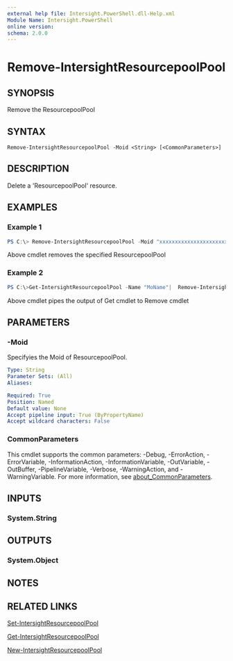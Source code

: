 ```yaml
---
external help file: Intersight.PowerShell.dll-Help.xml
Module Name: Intersight.PowerShell
online version:
schema: 2.0.0
---
```


# Remove-IntersightResourcepoolPool

## SYNOPSIS
Remove the ResourcepoolPool

## SYNTAX

```
Remove-IntersightResourcepoolPool -Moid <String> [<CommonParameters>]
```

## DESCRIPTION
Delete a &apos;ResourcepoolPool&apos; resource.

## EXAMPLES

### Example 1
```powershell
PS C:\> Remove-IntersightResourcepoolPool -Moid "xxxxxxxxxxxxxxxxxxxxxxxxxxx"
```
Above cmdlet removes the specified ResourcepoolPool 

### Example 2
```powershell
PS C:\>Get-IntersightResourcepoolPool -Name "MoName"|  Remove-IntersightResourcepoolPool
```
Above cmdlet pipes the output of Get cmdlet to Remove cmdlet

## PARAMETERS

### -Moid
Specifyies the Moid of ResourcepoolPool.

```yaml
Type: String
Parameter Sets: (All)
Aliases:

Required: True
Position: Named
Default value: None
Accept pipeline input: True (ByPropertyName)
Accept wildcard characters: False
```

### CommonParameters
This cmdlet supports the common parameters: -Debug, -ErrorAction, -ErrorVariable, -InformationAction, -InformationVariable, -OutVariable, -OutBuffer, -PipelineVariable, -Verbose, -WarningAction, and -WarningVariable. For more information, see [about_CommonParameters](http://go.microsoft.com/fwlink/?LinkID=113216).

## INPUTS

### System.String

## OUTPUTS

### System.Object
## NOTES

## RELATED LINKS

[Set-IntersightResourcepoolPool](./Set-IntersightResourcepoolPool.md)

[Get-IntersightResourcepoolPool](./Get-IntersightResourcepoolPool.md)

[New-IntersightResourcepoolPool](./New-IntersightResourcepoolPool.md)

